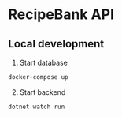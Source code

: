 # RecipeBank API

## Local development

1. Start database

```sh
docker-compose up
```

2. Start backend

```sh
dotnet watch run
```
